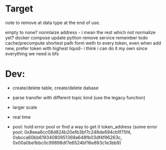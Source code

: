 # Target
note to remove at data type at the end of use.

empty to none?
normlaize address - i mean the rest which not normalize yet?
docker compose
update python
remove service
remember todo
cache/precompute shortest path form weth to every token, even when add new, prefer token with highest liquid- i think i can do it my own since everything we need is bfs
# Dev:
- create/delete table, create/delete dabase
- parse transfer with different topic kind (use the legacy function)

- larger scale
- real time
- pool: hold error pool or find a way to get it token_address (some error pool: 0x8eea6cc08d824b20efb3bf7c248de694cb1f75f4, 0xbcca60bb61934080951369a648fb03df4f96263c, 0x00a0be1bbc0c99898df7e6524bf16e893c1e3bb9)